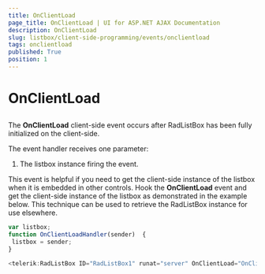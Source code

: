 ```yaml
---
title: OnClientLoad
page_title: OnClientLoad | UI for ASP.NET AJAX Documentation
description: OnClientLoad
slug: listbox/client-side-programming/events/onclientload
tags: onclientload
published: True
position: 1
---
```


# OnClientLoad

## 

The **OnClientLoad** client-side event occurs after RadListBox has been fully initialized on the client-side.

The event handler receives one parameter:

1. The listbox instance firing the event.

This event is helpful if you need to get the client-side instance of the listbox when it is embedded in other controls. Hook the **OnClientLoad** event and get the client-side instance of the listbox as demonstrated in the example below. This technique can be used to retrieve the RadListBox instance for use elsewhere.


````JavaScript
var listbox;  
function OnClientLoadHandler(sender)  {   
 listbox = sender;
}

<telerik:RadListBox ID="RadListBox1" runat="server" OnClientLoad="OnClientLoadHandler" ... /> 
````


